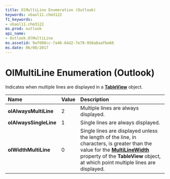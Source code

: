 ```yaml
---
title: OlMultiLine Enumeration (Outlook)
keywords: vbaol11.chm3122
f1_keywords:
- vbaol11.chm3122
ms.prod: outlook
api_name:
- Outlook.OlMultiLine
ms.assetid: 9af600cc-7a46-64d2-7e78-958a8aafbe66
ms.date: 06/08/2017
---
```



# OlMultiLine Enumeration (Outlook)

Indicates when multiple lines are displayed in a **[TableView](tableview-object-outlook.md)** object.



|**Name**|**Value**|**Description**|
|:-----|:-----|:-----|
| **olAlwaysMultiLine**|2|Multiple lines are always displayed.|
| **olAlwaysSingleLine**|1|Single lines are always displayed.|
| **olWidthMultiLine**|0|Single lines are displayed unless the length of the line, in characters, is greater than the value for the **[MultiLineWidth](tableview-multilinewidth-property-outlook.md)** property of the **TableView** object, at which point multiple lines are displayed.|

